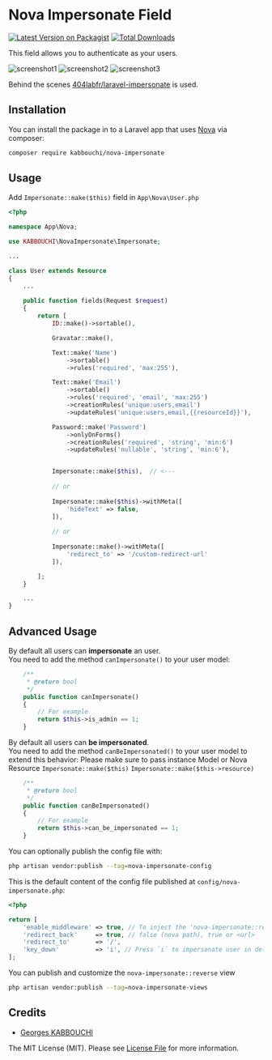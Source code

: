 # Nova Impersonate Field

[![Latest Version on Packagist](https://img.shields.io/packagist/v/kabbouchi/nova-impersonate.svg?style=flat-square)](https://packagist.org/packages/kabbouchi/nova-impersonate)
[![Total Downloads](https://img.shields.io/packagist/dt/kabbouchi/nova-impersonate.svg?style=flat-square)](https://packagist.org/packages/kabbouchi/nova-impersonate)


This field allows you to authenticate as your users.

![screenshot1](https://raw.githubusercontent.com/KABBOUCHI/nova-impersonate/master/docs/screenshot1.png?123)
![screenshot2](https://raw.githubusercontent.com/KABBOUCHI/nova-impersonate/master/docs/screenshot2.png?123)
![screenshot3](https://raw.githubusercontent.com/KABBOUCHI/nova-impersonate/master/docs/screenshot3.png?123)

Behind the scenes [404labfr/laravel-impersonate](https://github.com/404labfr/laravel-impersonate) is used.

## Installation

You can install the package in to a Laravel app that uses [Nova](https://nova.laravel.com) via composer:

```bash
composer require kabbouchi/nova-impersonate
```

## Usage

Add `Impersonate::make($this)` field in `App\Nova\User.php`
```php
<?php

namespace App\Nova;

use KABBOUCHI\NovaImpersonate\Impersonate;

...

class User extends Resource
{
	...
	
	public function fields(Request $request)
	{
		return [
			ID::make()->sortable(),

			Gravatar::make(),

			Text::make('Name')
				->sortable()
				->rules('required', 'max:255'),

			Text::make('Email')
				->sortable()
				->rules('required', 'email', 'max:255')
				->creationRules('unique:users,email')
				->updateRules('unique:users,email,{{resourceId}}'),

			Password::make('Password')
				->onlyOnForms()
				->creationRules('required', 'string', 'min:6')
				->updateRules('nullable', 'string', 'min:6'),


			Impersonate::make($this),  // <---
		
			// or
		
			Impersonate::make($this)->withMeta([
			    'hideText' => false,
			]),
		
			// or
		
			Impersonate::make()->withMeta([
			    'redirect_to' => '/custom-redirect-url'
			]),

		];
	}

    ...
}
```

## Advanced Usage

By default all users can **impersonate** an user.  
You need to add the method `canImpersonate()` to your user model:

```php
    /**
     * @return bool
     */
    public function canImpersonate()
    {
        // For example
        return $this->is_admin == 1;
    }
```

By default all users can **be impersonated**.  
You need to add the method `canBeImpersonated()` to your user model to extend this behavior:
Please make sure to pass instance Model or Nova Resource ``Impersonate::make($this)`` ``Impersonate::make($this->resource)``

```php
    /**
     * @return bool
     */
    public function canBeImpersonated()
    {
        // For example
        return $this->can_be_impersonated == 1;
    }
```

You can optionally publish the config file with:
```bash
php artisan vendor:publish --tag=nova-impersonate-config
```

This is the default content of the config file published at `config/nova-impersonate.php`:
```php
<?php

return [
	'enable_middleware' => true, // To inject the 'nova-impersonate::reverse' view in every route when impersonating 
	'redirect_back'     => true, // false (nova path), true or <url>
	'redirect_to'       => '/',
	'key_down'          => 'i', // Press `i` to impersonate user in details page
];
```

You can publish and customize the `nova-impersonate::reverse` view

```bash
php artisan vendor:publish --tag=nova-impersonate-views
```


## Credits

- [Georges KABBOUCHI](https://github.com/kabbouchi)

The MIT License (MIT). Please see [License File](LICENSE.md) for more information.
